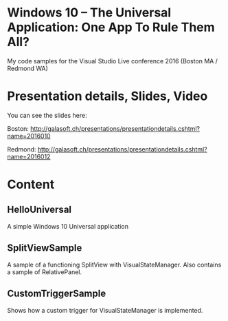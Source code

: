 # Windows 10 – The Universal Application: One App To Rule Them All?

My code samples for the Visual Studio Live conference 2016 (Boston MA / Redmond WA)

# Presentation details, Slides, Video

You can see the slides here:

Boston:
http://galasoft.ch/presentations/presentationdetails.cshtml?name=2016010

Redmond:
http://galasoft.ch/presentations/presentationdetails.cshtml?name=2016012

# Content

## HelloUniversal

A simple Windows 10 Universal application

## SplitViewSample

A sample of a functioning SplitView with VisualStateManager. Also contains a sample of RelativePanel.

## CustomTriggerSample

Shows how a custom trigger for VisualStateManager is implemented.
